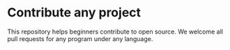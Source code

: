# Contribute any project
This repository helps beginners contribute to open source.
We welcome all pull requests for any program under any language.
